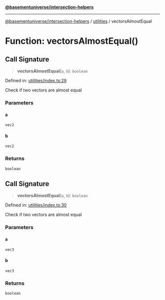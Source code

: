 [**@basementuniverse/intersection-helpers**](../../README.md)

***

[@basementuniverse/intersection-helpers](../../README.md) / [utilities](../README.md) / vectorsAlmostEqual

# Function: vectorsAlmostEqual()

## Call Signature

> **vectorsAlmostEqual**(`a`, `b`): `boolean`

Defined in: [utilities/index.ts:29](https://github.com/basementuniverse/intersection-helpers/blob/ce8bdda9fbd616d6a406e87a4824e91fffc01d0e/src/utilities/index.ts#L29)

Check if two vectors are almost equal

### Parameters

#### a

`vec2`

#### b

`vec2`

### Returns

`boolean`

## Call Signature

> **vectorsAlmostEqual**(`a`, `b`): `boolean`

Defined in: [utilities/index.ts:30](https://github.com/basementuniverse/intersection-helpers/blob/ce8bdda9fbd616d6a406e87a4824e91fffc01d0e/src/utilities/index.ts#L30)

Check if two vectors are almost equal

### Parameters

#### a

`vec3`

#### b

`vec3`

### Returns

`boolean`
